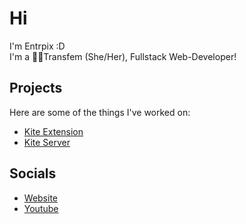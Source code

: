 # Hi
I'm Entrpix :D\
I'm a 🏳️‍⚧️Transfem (She/Her), Fullstack Web-Developer!

## Projects
Here are some of the things I've worked on:
- [Kite Extension](https://github.com/entrpix/kite-filter-client)
- [Kite Server](https://github.com/entrpix/kite-filter-server)

## Socials
- [Website](https://entrpix.me)
- [Youtube](https://youtube.com/@entrpix)
